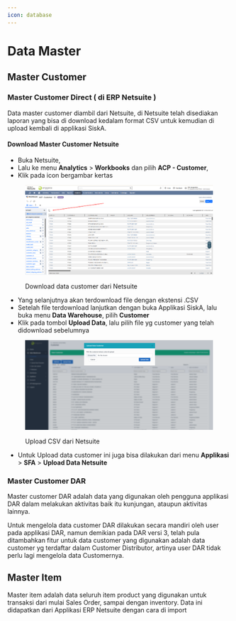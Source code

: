 ```yaml
---
icon: database
---
```


# Data Master

## Master Customer

### Master Customer Direct ( di ERP Netsuite )

Data master customer diambil dari Netsuite, di Netsuite telah disediakan laporan yang bisa di download kedalam format CSV untuk kemudian di upload kembali di applikasi SiskA.

#### Download Master Customer Netsuite

* Buka Netsuite,&#x20;
* Lalu ke menu **Analytics** > **Workbooks** dan pilih **ACP - Customer**,
* Klik pada icon bergambar kertas

<figure><img src="../../.gitbook/assets/image (3).png" alt=""><figcaption><p>Download data customer dari Netsuite</p></figcaption></figure>

* Yang selanjutnya akan terdownload file dengan ekstensi .CSV
* Setelah file terdownload lanjutkan dengan buka Applikasi SiskA, lalu buka menu **Data Warehouse**, pilih **Customer**
* Klik pada tombol **Upload Data**, lalu pilih file yg customer yang telah didownload sebelumnya

&#x20;

<figure><img src="../../.gitbook/assets/image (5).png" alt=""><figcaption><p>Upload CSV dari Netsuite</p></figcaption></figure>

* Untuk Upload data customer ini juga bisa dilakukan dari menu **Applikasi** > **SFA** > **Upload Data Netsuite**



### Master Customer DAR

Master customer DAR adalah data yang digunakan oleh pengguna applikasi DAR dalam melakukan aktivitas baik itu kunjungan, ataupun aktivitas lainnya.&#x20;

Untuk mengelola data customer DAR dilakukan secara mandiri oleh user pada applikasi DAR, namun demikian pada DAR versi 3, telah pula ditambahkan fitur untuk data customer yang digunakan adalah data customer yg terdaftar dalam Customer Distributor, artinya user DAR tidak perlu lagi mengelola data Customernya.



## Master Item

Master item adalah data seluruh item product yang digunakan untuk transaksi dari mulai Sales Order, sampai dengan inventory. Data ini didapatkan dari Applikasi ERP Netsuite dengan cara di import


